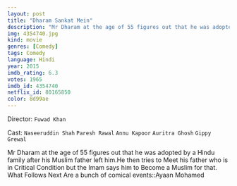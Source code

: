 ```yaml
---
layout: post
title: "Dharam Sankat Mein"
description: "Mr Dharam at the age of 55 figures out that he was adopted by a Hindu family after his Muslim father left him.He then tries to Meet his father who is in Critical Condition but the Imam says him to Become a Muslim for that. What Follows Next Are a bunch of comical events.."
img: 4354740.jpg
kind: movie
genres: [Comedy]
tags: Comedy 
language: Hindi
year: 2015
imdb_rating: 6.3
votes: 1965
imdb_id: 4354740
netflix_id: 80165850
color: 8d99ae
---
```

Director: `Fuwad Khan`  

Cast: `Naseeruddin Shah` `Paresh Rawal` `Annu Kapoor` `Auritra Ghosh` `Gippy Grewal` 

Mr Dharam at the age of 55 figures out that he was adopted by a Hindu family after his Muslim father left him.He then tries to Meet his father who is in Critical Condition but the Imam says him to Become a Muslim for that. What Follows Next Are a bunch of comical events::Ayaan Mohamed